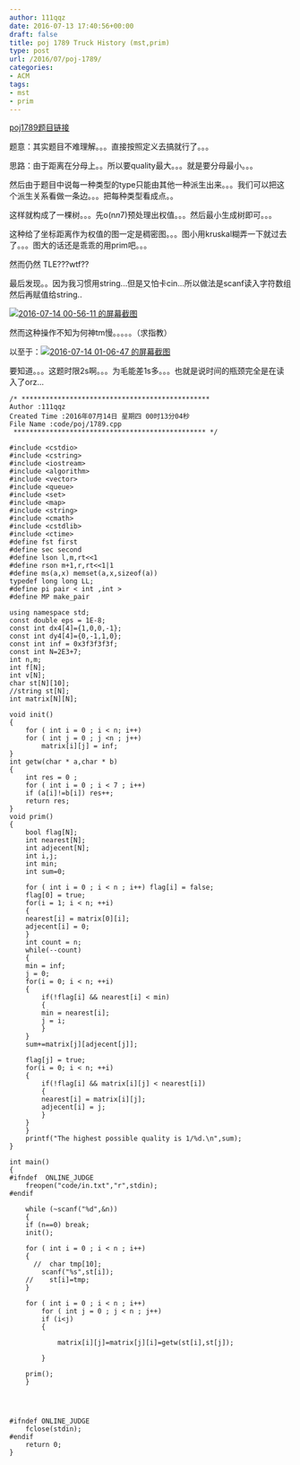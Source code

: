 ```yaml
---
author: 111qqz
date: 2016-07-13 17:40:56+00:00
draft: false
title: poj 1789 Truck History (mst,prim)
type: post
url: /2016/07/poj-1789/
categories:
- ACM
tags:
- mst
- prim
---
```


[poj1789题目链接](http://poj.org/problem?id=1789)



题意：其实题目不难理解。。。直接按照定义去搞就行了。。。

思路：由于距离在分母上。。所以要quality最大。。。就是要分母最小。。。

然后由于题目中说每一种类型的type只能由其他一种派生出来。。。我们可以把这个派生关系看做一条边。。。把每种类型看成点。。

这样就构成了一棵树。。。先o(n*n*7)预处理出权值。。。然后最小生成树即可。。。

这种给了坐标距离作为权值的图一定是稠密图。。。图小用kruskal糊弄一下就过去了。。。图大的话还是乖乖的用prim吧。。。

然而仍然 TLE???wtf??



最后发现。。因为我习惯用string...但是又怕卡cin...所以做法是scanf读入字符数组然后再赋值给string..

[![2016-07-14 00-56-11 的屏幕截图](https://111qqz.com/wordpress/wp-content/uploads/2016/07/2016-07-14-00-56-11-的屏幕截图.png)
](https://111qqz.com/wordpress/wp-content/uploads/2016/07/2016-07-14-00-56-11-的屏幕截图.png)



然而这种操作不知为何神tm慢。。。。。（求指教）



以至于：[![2016-07-14 01-06-47 的屏幕截图](https://111qqz.com/wordpress/wp-content/uploads/2016/07/2016-07-14-01-06-47-的屏幕截图.png)
](https://111qqz.com/wordpress/wp-content/uploads/2016/07/2016-07-14-01-06-47-的屏幕截图.png)

要知道。。。这题时限2s啊。。。为毛能差1s多。。。也就是说时间的瓶颈完全是在读入了orz...





 

    
    /* ***********************************************
    Author :111qqz
    Created Time :2016年07月14日 星期四 00时13分04秒
    File Name :code/poj/1789.cpp
     ************************************************ */
    
    #include <cstdio>
    #include <cstring>
    #include <iostream>
    #include <algorithm>
    #include <vector>
    #include <queue>
    #include <set>
    #include <map>
    #include <string>
    #include <cmath>
    #include <cstdlib>
    #include <ctime>
    #define fst first
    #define sec second
    #define lson l,m,rt<<1
    #define rson m+1,r,rt<<1|1
    #define ms(a,x) memset(a,x,sizeof(a))
    typedef long long LL;
    #define pi pair < int ,int >
    #define MP make_pair
    
    using namespace std;
    const double eps = 1E-8;
    const int dx4[4]={1,0,0,-1};
    const int dy4[4]={0,-1,1,0};
    const int inf = 0x3f3f3f3f;
    const int N=2E3+7;
    int n,m;
    int f[N];
    int v[N];
    char st[N][10];
    //string st[N];
    int matrix[N][N];
    
    void init()
    {
        for ( int i = 0 ; i < n; i++)
    	for ( int j = 0 ; j <n ; j++)
    	    matrix[i][j] = inf;
    }
    int getw(char * a,char * b)
    {
        int res = 0 ;
        for ( int i = 0 ; i < 7 ; i++)
    	if (a[i]!=b[i]) res++;
        return res;
    }
    void prim()
    {
        bool flag[N]; 
        int nearest[N]; 
        int adjecent[N];
        int i,j;
        int min;
        int sum=0;
    
        for ( int i = 0 ; i < n ; i++) flag[i] = false;
        flag[0] = true;
        for(i = 1; i < n; ++i)
        {
    	nearest[i] = matrix[0][i];
    	adjecent[i] = 0;
        }
        int count = n;
        while(--count)
        {
    	min = inf;
    	j = 0;
    	for(i = 0; i < n; ++i)
    	{
    	    if(!flag[i] && nearest[i] < min)
    	    {
    		min = nearest[i];
    		j = i;
    	    }
    	}
    	sum+=matrix[j][adjecent[j]];
        
    	flag[j] = true;
    	for(i = 0; i < n; ++i)
    	{
    	    if(!flag[i] && matrix[i][j] < nearest[i])
    	    {
    		nearest[i] = matrix[i][j];
    		adjecent[i] = j;
    	    }
    	}
        }
        printf("The highest possible quality is 1/%d.\n",sum);
    }
    
    int main()
    {
    #ifndef  ONLINE_JUDGE 
        freopen("code/in.txt","r",stdin);
    #endif
    
        while (~scanf("%d",&n))
        {
    	if (n==0) break;
    	init();
    
    	for ( int i = 0 ; i < n ; i++)
    	{
    	  //  char tmp[10];
    	    scanf("%s",st[i]);
    	//    st[i]=tmp;
    	}
    
    	for ( int i = 0 ; i < n ; i++)
    	    for ( int j = 0 ; j < n ; j++)
    		if (i<j)
    		{
    		    
    		    matrix[i][j]=matrix[j][i]=getw(st[i],st[j]);
    		    
    		}
    
    	prim();
        }
    
    
    
    
    #ifndef ONLINE_JUDGE  
        fclose(stdin);
    #endif
        return 0;
    }
    




